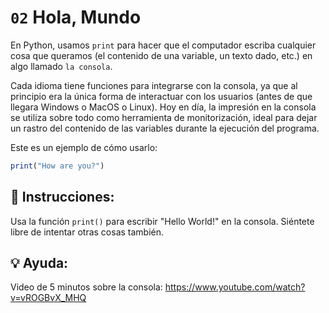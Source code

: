 # `02` Hola, Mundo

En Python, usamos `print` para hacer que el computador escriba cualquier cosa que queramos (el contenido de una variable, un texto dado, etc.) en algo llamado `la consola`.

Cada idioma tiene funciones para integrarse con la consola, ya que al principio era la única forma de interactuar con los usuarios (antes de que llegara Windows o MacOS o Linux). Hoy en día, la impresión en la consola se utiliza sobre todo como herramienta de monitorización, ideal para dejar un rastro del contenido de las variables durante la ejecución del programa.

Este es un ejemplo de cómo usarlo:
```js
print("How are you?")
```

## 📝 Instrucciones:

Usa la función `print()` para escribir "Hello World!" en la consola. Siéntete libre de intentar otras cosas también.

## 💡 Ayuda:

Video de 5 minutos sobre la consola:
https://www.youtube.com/watch?v=vROGBvX_MHQ
